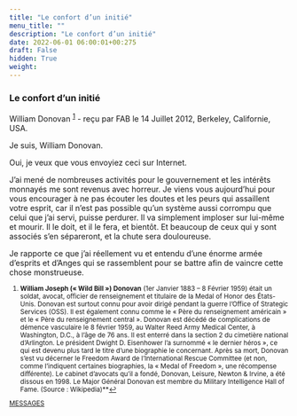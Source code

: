 ```yaml
---
title: "Le confort d’un initié"
menu_title: ""
description: "Le confort d’un initié"
date: 2022-06-01 06:00:01+00:275
draft: False
hidden: True
weight:
---
```

### Le confort d’un initié

William Donovan <sup id="a1">[1](#f1)</sup> - reçu par FAB le 14 Juillet 2012, Berkeley, Californie, USA.

Je suis, William Donovan.

Oui, je veux que vous envoyiez ceci sur Internet.

J’ai mené de nombreuses activités pour le gouvernement et les intérêts monnayés me sont revenus avec horreur. Je viens vous aujourd’hui pour vous encourager à ne pas écouter les doutes et les peurs qui assaillent votre esprit, car il n’est pas possible qu’un système aussi corrompu que celui que j’ai servi, puisse perdurer. Il va simplement imploser sur lui-même et mourir. Il le doit, et il le fera, et bientôt. Et beaucoup de ceux qui y sont associés s’en sépareront, et la chute sera douloureuse.

Je rapporte ce que j’ai réellement vu et entendu d’une énorme armée d’esprits et d’Anges qui se rassemblent pour se battre afin de vaincre cette chose monstrueuse.
<small>

1. <large id="f1"> **William Joseph (« Wild Bill ») Donovan** (1er Janvier 1883 – 8 Février 1959) était un soldat, avocat, officier de renseignement et titulaire de la Medal of Honor des États-Unis. Donovan est surtout connu pour avoir dirigé pendant la guerre l’Office of Strategic Services (OSS). Il est également connu comme le « Père du renseignement américain » et le « Père du renseignement central ». Donovan est décédé de complications de démence vasculaire le 8 février 1959, au Walter Reed Army Medical Center, à Washington, D.C., à l’âge de 76 ans. Il est enterré dans la section 2 du cimetière national d’Arlington. Le président Dwight D. Eisenhower l’a surnommé « le dernier héros », ce qui est devenu plus tard le titre d’une biographie le concernant. Après sa mort, Donovan s’est vu décerner le Freedom Award de l’International Rescue Committee (et non, comme l’indiquent certaines biographies, la « Medal of Freedom », une récompense différente). Le cabinet d’avocats qu’il a fondé, Donovan, Leisure, Newton & Irvine, a été dissous en 1998. Le Major Général Donovan est membre du Military Intelligence Hall of Fame. (Source : Wikipedia)**[↩](#a1)

[MESSAGES](fr-contemporary-messages/fr-contemporary-messages-by-date-order/fr-contemporary-messages-2012/)
